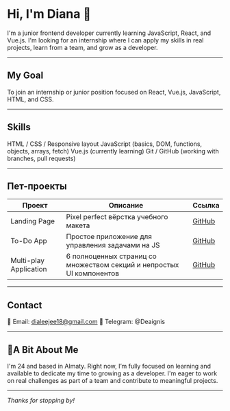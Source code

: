 # Hi, I'm Diana 👋

I'm a junior frontend developer currently learning JavaScript, React, and Vue.js. I'm looking for an internship where I can apply my skills in real projects, learn from a team, and grow as a developer.

---

## My Goal
To join an internship or junior position focused on React, Vue.js, JavaScript, HTML, and CSS.


---

## Skills

HTML / CSS / Responsive layout
JavaScript (basics, DOM, functions, objects, arrays, fetch)
Vue.js (currently learning)
Git / GitHub (working with branches, pull requests)

---

## Пет-проекты

|       Проект         |                     Описание                     |                 Ссылка          |
|--------------------- |--------------------------------------------------|---------------------------------|
|  Landing Page | Pixel perfect вёрстка учебного макета             | [GitHub](https://dianakurt.github.io/Project1/) |
| To-Do App  | Простое приложение для управления задачами на JS  | [GitHub](https://dianakurt.github.io/ToDo-List/)|
|  Multi-play Application | 6 полноценных страниц со множеством секций и непростых UI компонентов            | [GitHub](https://dianakurt.github.io/stream-vibe/) |


---

## Contact

📧 Email: dialeejee18@gmail.com
💬 Telegram: @Deaignis

---

## 📍A Bit About Me

I'm 24 and based in Almaty. Right now, I’m fully focused on learning and available to dedicate my time to growing as a developer. I'm eager to work on real challenges as part of a team and contribute to meaningful projects.

---

_Thanks for stopping by!_
